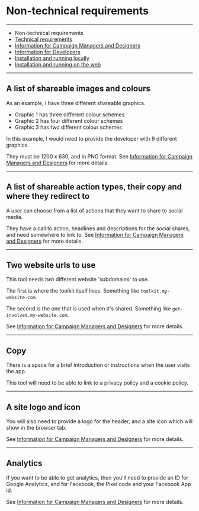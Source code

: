 # Non-technical requirements

-----

- Non-technical requirements
- [Technical requirements](02.Technical_requirements.md)
- [Information for Campaign Managers and Designers](03.Information_for_Campaign_Managers_and_Designers.md)
- [Information for Developers](04.Information_for_Developers.md)
- [Installation and running locally](05.Installation_and_running_locally.md)
- [Installation and running on the web](06.Installation_and_running_on_the_web.md)

-----

## A list of shareable images and colours

As an example, I have three different shareable graphics.

- Graphic 1 has three different colour schemes
- Graphic 2 has four different colour schemes
- Graphic 3 has two different colour schemes

In this example, I would need to provide the developer with 9 different graphics.

They must be 1200 x 630, and in PNG format. See [Information for Campaign Managers and Designers](03.Information_for_Campaign_Managers_and_Designers.md) for more details.

-----

## A list of shareable action types, their copy and where they redirect to

A user can choose from a list of actions that they want to share to social media.

They have a call to action, headlines and descriptions for the social shares, and need somewhere to link to. See [Information for Campaign Managers and Designers](03.Information_for_Campaign_Managers_and_Designers.md) for more details.

-----

## Two website urls to use

This tool needs _two_ different website 'subdomains' to use.

The first is where the toolkit itself lives. Something like `toolkit.my-website.com`.

The second is the one that is used when it's shared. Something like `get-involved.my-website.com`.

See [Information for Campaign Managers and Designers](03.Information_for_Campaign_Managers_and_Designers.md) for more details.

-----

## Copy

There is a space for a brief introduction or instructions when the user visits the app.

This tool will need to be able to link to a privacy policy and a cookie policy.

-----

## A site logo and icon

You will also need to provide a logo for the header, and a site icon which will show in the browser tab.

See [Information for Campaign Managers and Designers](03.Information_for_Campaign_Managers_and_Designers.md) for more details.

-----

## Analytics

If you want to be able to get analytics, then you'll need to provide an ID for Google Analytics, and for Facebook, the Pixel code and your Facebook App id.

See [Information for Campaign Managers and Designers](03.Information_for_Campaign_Managers_and_Designers.md) for more details.
